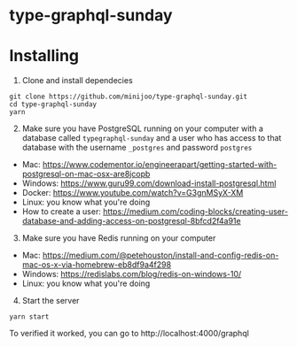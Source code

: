 # type-graphql-sunday

# Installing

1. Clone and install dependecies
```
git clone https://github.com/minijoo/type-graphql-sunday.git
cd type-graphql-sunday
yarn
```
2. Make sure you have PostgreSQL running on your computer with a database called `typegraphql-sunday` and a user who has access to that database with the username `_postgres` and password `postgres`
* Mac: https://www.codementor.io/engineerapart/getting-started-with-postgresql-on-mac-osx-are8jcopb
* Windows: https://www.guru99.com/download-install-postgresql.html
* Docker: https://www.youtube.com/watch?v=G3gnMSyX-XM
* Linux: you know what you're doing
* How to create a user: https://medium.com/coding-blocks/creating-user-database-and-adding-access-on-postgresql-8bfcd2f4a91e

3. Make sure you have Redis running on your computer
* Mac: https://medium.com/@petehouston/install-and-config-redis-on-mac-os-x-via-homebrew-eb8df9a4f298
* Windows: https://redislabs.com/blog/redis-on-windows-10/
* Linux: you know what you're doing

4. Start the server
```
yarn start
```
To verified it worked, you can go to http://localhost:4000/graphql
